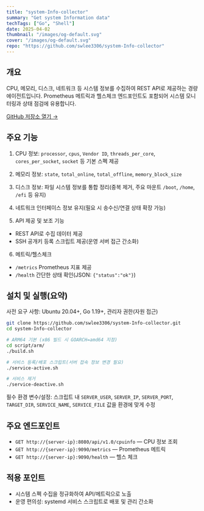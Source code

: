 ```yaml
---
title: "system-Info-collector"
summary: "Get system Information data"
techTags: ["Go", "Shell"]
date: 2025-04-02
thumbnail: "/images/og-default.svg"
cover: "/images/og-default.svg"
repo: "https://github.com/swlee3306/system-Info-collector"
---
```


## 개요

CPU, 메모리, 디스크, 네트워크 등 시스템 정보를 수집하여 REST API로 제공하는 경량 에이전트입니다. Prometheus 메트릭과 헬스체크 엔드포인트도 포함되어 시스템 모니터링과 상태 점검에 유용합니다.

<a class="btn" href="https://github.com/swlee3306/system-Info-collector" target="_blank" rel="noopener">GitHub 저장소 열기 →</a>

## 주요 기능

1) CPU 정보: `processor`, `cpus`, `Vendor ID`, `threads_per_core`, `cores_per_socket`, `socket` 등 기본 스펙 제공

2) 메모리 정보: `state`, `total_online`, `total_offline`, `memory_block_size`

3) 디스크 정보: 파일 시스템 정보를 통합 정리(중복 제거, 주요 마운트 `/boot`, `/home`, `/efi` 등 유지)

4) 네트워크 인터페이스 정보 유지(필요 시 송수신/연결 상태 확장 가능)

5) API 제공 및 보조 기능
- REST API로 수집 데이터 제공
- SSH 공개키 등록 스크립트 제공(운영 서버 접근 간소화)

6) 메트릭/헬스체크
- `/metrics` Prometheus 지표 제공
- `/health` 간단한 상태 확인(JSON: `{"status":"ok"}`)

## 설치 및 실행(요약)

사전 요구 사항: Ubuntu 20.04+, Go 1.19+, 관리자 권한(자원 접근)

```bash
git clone https://github.com/swlee3306/system-Info-collector.git
cd system-Info-collector

# ARM64 기본 (x86 빌드 시 GOARCH=amd64 지정)
cd script/arm/
./build.sh

# 서비스 등록/배포 스크립트(서버 접속 정보 변경 필요)
./service-active.sh

# 서비스 제거
./service-deactive.sh
```

필수 환경 변수/설정: 스크립트 내 `SERVER_USER`, `SERVER_IP`, `SERVER_PORT`, `TARGET_DIR`, `SERVICE_NAME`, `SERVICE_FILE` 값을 환경에 맞게 수정

## 주요 엔드포인트

- `GET http://{server-ip}:8080/api/v1.0/cpuinfo` — CPU 정보 조회
- `GET http://{server-ip}:9090/metrics` — Prometheus 메트릭
- `GET http://{server-ip}:9090/health` — 헬스 체크

## 적용 포인트

- 시스템 스펙 수집을 정규화하여 API/메트릭으로 노출
- 운영 편의성: systemd 서비스 스크립트로 배포 및 관리 간소화
